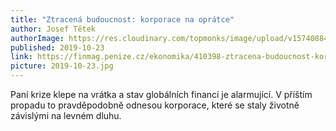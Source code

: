```yaml
---
title: "Ztracená budoucnost: korporace na oprátce"
author: Josef Tětek
authorImage: https://res.cloudinary.com/topmonks/image/upload/v1574088474/avatar/josef-tetek.jpg
published: 2019-10-23
link: https://finmag.penize.cz/ekonomika/410398-ztracena-budoucnost-korporace-na-opratce
picture: 2019-10-23.jpg
---
```


Paní krize klepe na vrátka a stav globálních financí je alarmující. V příštím propadu to pravděpodobně odnesou korporace, které se staly životně závislými na levném dluhu.
